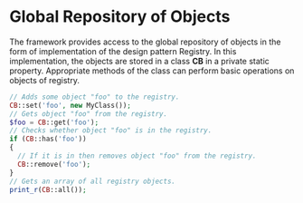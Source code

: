 # Global Repository of Objects #

The framework provides access to the global repository of objects in the form of implementation of the design pattern Registry. In this implementation, the objects are stored in a class **CB** in a private static property. Appropriate methods of the class can perform basic operations on objects of registry.
```php
// Adds some object "foo" to the registry.
CB::set('foo', new MyClass());
// Gets object "foo" from the registry.
$foo = CB::get('foo');
// Checks whether object "foo" is in the registry.
if (CB::has('foo'))
{
  // If it is in then removes object "foo" from the registry.
  CB::remove('foo');
}
// Gets an array of all registry objects.
print_r(CB::all());
```
